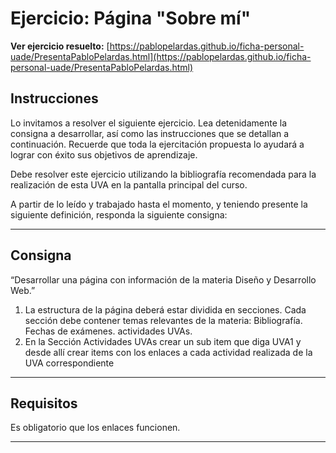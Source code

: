 # Ejercicio: Página "Sobre mí"

**Ver ejercicio resuelto:** [https://pablopelardas.github.io/ficha-personal-uade/PresentaPabloPelardas.html](https://pablopelardas.github.io/ficha-personal-uade/PresentaPabloPelardas.html)

## Instrucciones

Lo invitamos a resolver el siguiente ejercicio. Lea detenidamente la consigna a desarrollar, así como las instrucciones que se detallan a continuación. Recuerde que toda la ejercitación propuesta lo ayudará a lograr con éxito sus objetivos de aprendizaje. 

Debe resolver este ejercicio utilizando la bibliografía recomendada para la realización de esta UVA en la pantalla principal del curso.   

A partir de lo leído y trabajado hasta el momento, y teniendo presente la siguiente definición, responda la siguiente consigna: 

---

## Consigna

“Desarrollar una página con información de la materia Diseño y Desarrollo Web.”  

1. La estructura de la página deberá estar dividida en secciones. Cada sección debe contener temas relevantes de la materia: Bibliografía. Fechas de exámenes.  actividades UVAs. 
2. En la Sección Actividades UVAs crear un sub item que diga UVA1 y desde allí crear items con los enlaces a cada actividad realizada de la UVA correspondiente  

---

## Requisitos

Es obligatorio que los enlaces funcionen.  

---
